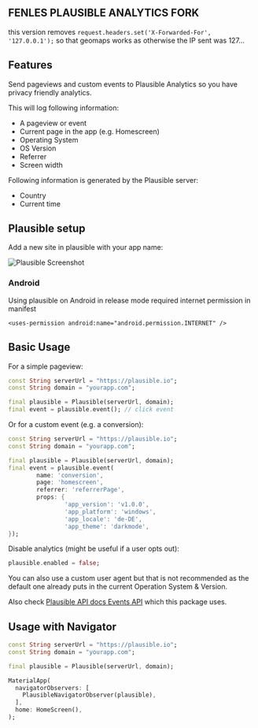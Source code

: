 ## FENLES PLAUSIBLE ANALYTICS FORK

this version removes
`request.headers.set('X-Forwarded-For', '127.0.0.1');`
so that geomaps works as otherwise the IP sent was 127...

## Features

Send pageviews and custom events to Plausible Analytics so you have privacy friendly
analytics.

This will log following information:

- A pageview or event
- Current page in the app (e.g. Homescreen)
- Operating System
- OS Version
- Referrer
- Screen width

Following information is generated by the Plausible server:

- Country
- Current time

## Plausible setup

Add a new site in plausible with your app name:

![Plausible Screenshot](https://github.com/bostrot/flutter_plausible_analytics/blob/main/plausible_screenshot.png?raw=true)

### Android

Using plausible on Android in release mode required internet permission in manifest

`<uses-permission android:name="android.permission.INTERNET" />`

## Basic Usage

For a simple pageview:

```dart
const String serverUrl = "https://plausible.io";
const String domain = "yourapp.com";

final plausible = Plausible(serverUrl, domain);
final event = plausible.event(); // click event
```

Or for a custom event (e.g. a conversion):

```dart
const String serverUrl = "https://plausible.io";
const String domain = "yourapp.com";

final plausible = Plausible(serverUrl, domain);
final event = plausible.event(
        name: 'conversion',
        page: 'homescreen',
        referrer: 'referrerPage',
        props: {
                'app_version': 'v1.0.0',
                'app_platform': 'windows',
                'app_locale': 'de-DE',
                'app_theme': 'darkmode',
});
```

Disable analytics (might be useful if a user opts out):

```dart
plausible.enabled = false;
```

You can also use a custom user agent but that is not recommended as
the default one already puts in the current Operation System & Version.

Also check [Plausible API docs Events API](https://plausible.io/docs/events-api) which this package uses.

## Usage with Navigator

```dart
const String serverUrl = "https://plausible.io";
const String domain = "yourapp.com";

final plausible = Plausible(serverUrl, domain);

MaterialApp(
  navigatorObservers: [
    PlausibleNavigatorObserver(plausible),
  ],
  home: HomeScreen(),
);
```
